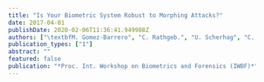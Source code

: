 ```yaml
---
title: "Is Your Biometric System Robust to Morphing Attacks?"
date: 2017-04-01
publishDate: 2020-02-06T11:36:41.949908Z
authors: ["\textbfM. Gomez-Barrero", "C. Rathgeb.", "U. Scherhag", "C. Busch"]
publication_types: ["1"]
abstract: ""
featured: false
publication: "*Proc. Int. Workshop on Biometrics and Forensics (IWBF)*"
---
```


